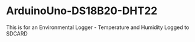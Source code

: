 # ArduinoUno-DS18B20-DHT22
This is for an Environmental Logger - Temperature and Humidity Logged to SDCARD
